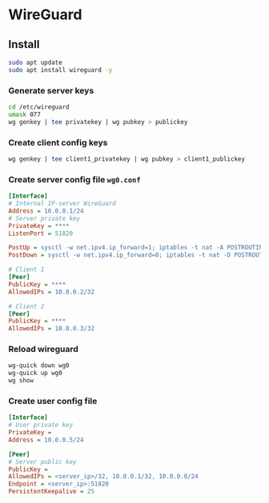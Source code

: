 # WireGuard
## Install
```bash
sudo apt update
sudo apt install wireguard -y
```
### Generate server keys
```bash
cd /etc/wireguard
umask 077
wg genkey | tee privatekey | wg pubkey > publickey
```
### Create client config keys
```bash
wg genkey | tee client1_privatekey | wg pubkey > client1_publickey
```
### Create server config file `wg0.conf`
```ini
[Interface]
# Internal IP-server WireGuard
Address = 10.0.0.1/24
# Server private key
PrivateKey = ****
ListenPort = 51820

PostUp = sysctl -w net.ipv4.ip_forward=1; iptables -t nat -A POSTROUTING -o eth0 -j MASQUERADE
PostDown = sysctl -w net.ipv4.ip_forward=0; iptables -t nat -D POSTROUTING -o eth0 -j MASQUERADE

# Client 1
[Peer]
PublicKey = ****
AllowedIPs = 10.0.0.2/32

# Client 2
[Peer]
PublicKey = ****
AllowedIPs = 10.0.0.3/32
```
### Reload wireguard
```bash
wg-quick down wg0
wg-quick up wg0
wg show
```

### Create user config file
```ini
[Interface]
# User private key
PrivateKey = 
Address = 10.0.0.5/24

[Peer]
# Server public key
PublicKey = 
AllowedIPs = <server_ip>/32, 10.0.0.1/32, 10.0.0.0/24
Endpoint = <server_ip>:51820
PersistentKeepalive = 25
```
